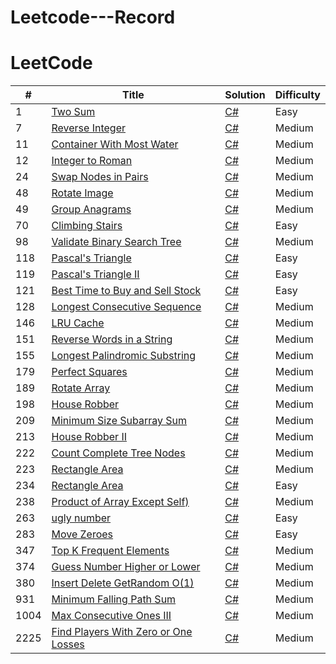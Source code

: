 # Leetcode---Record






LeetCode
========


| # | Title | Solution | Difficulty |
|---| ----- | -------- | ---------- |
|1|[Two Sum](https://leetcode.com/problems/two-sum/) | [C#](https://github.com/kkbbg3107/Leetcode---Record/issues/1)|Easy|
|7|[Reverse Integer](https://leetcode.com/problems/climbing-stairs/description/) | [C#](https://github.com/kkbbg3107/Leetcode---Record/issues/2)|Medium|
|11|[Container With Most Water](https://leetcode.com/problems/container-with-most-water/description/) | [C#](https://github.com/kkbbg3107/Leetcode---Record/issues/35)|Medium|
|12|[Integer to Roman](https://leetcode.com/problems/integer-to-roman/) | [C#](https://github.com/kkbbg3107/Leetcode---Record/issues/34)|Medium|
|24|[Swap Nodes in Pairs](https://leetcode.com/problems/swap-nodes-in-pairs/description/) | [C#](https://github.com/kkbbg3107/Leetcode---Record/issues/24)|Medium|
|48|[Rotate Image](https://leetcode.com/problems/rotate-image/description/) | [C#](https://github.com/kkbbg3107/Leetcode---Record/issues/22)|Medium|
|49|[Group Anagrams](https://leetcode.com/problems/group-anagrams/description/) | [C#](https://github.com/kkbbg3107/Leetcode---Record/issues/29)|Medium|
|70|[Climbing Stairs](https://leetcode.com/problems/two-sum/) | [C#](https://github.com/kkbbg3107/Leetcode---Record/issues/9)|Easy|
|98|[Validate Binary Search Tree](https://leetcode.com/problems/validate-binary-search-tree/) | [C#](https://github.com/kkbbg3107/Leetcode---Record/issues/18)|Medium|
|118|[Pascal's Triangle](https://leetcode.com/problems/pascals-triangle/solutions/) | [C#](https://github.com/kkbbg3107/Leetcode---Record/issues/10)|Easy|
|119|[Pascal's Triangle II](https://leetcode.com/problems/pascals-triangle-ii/description/) | [C#](https://github.com/kkbbg3107/Leetcode---Record/issues/11)|Easy|
|121|[Best Time to Buy and Sell Stock](https://leetcode.com/problems/best-time-to-buy-and-sell-stock/description/) | [C#](https://github.com/kkbbg3107/Leetcode---Record/issues/12)|Easy|
|128|[Longest Consecutive Sequence](https://leetcode.com/problems/longest-consecutive-sequence/description/) | [C#](https://github.com/kkbbg3107/Leetcode---Record/issues/33)|Medium|
|146|[LRU Cache](https://leetcode.com/problems/lru-cache/description/) | [C#](https://github.com/kkbbg3107/Leetcode---Record/issues/13)|Medium|
|151|[Reverse Words in a String](https://leetcode.com/problems/reverse-words-in-a-string/) | [C#](https://github.com/kkbbg3107/Leetcode---Record/issues/3)|Medium|
|155|[Longest Palindromic Substring](https://leetcode.com/problems/longest-palindromic-substring/) | [C#](https://github.com/kkbbg3107/Leetcode---Record/issues/3)|Medium|
|179|[Perfect Squares](https://leetcode.com/problems/perfect-squares/description/) | [C#](https://github.com/kkbbg3107/Leetcode---Record/issues/14)|Medium|
|189|[Rotate Array](https://leetcode.com/problems/rotate-array/description/) | [C#](https://github.com/kkbbg3107/Leetcode---Record/issues/25)|Medium|
|198|[House Robber](https://leetcode.com/problems/house-robber/description/) | [C#](https://github.com/kkbbg3107/Leetcode---Record/issues/19)|Medium|
|209|[Minimum Size Subarray Sum](https://leetcode.com/problems/minimum-size-subarray-sum/description/) | [C#](https://github.com/kkbbg3107/Leetcode---Record/issues/26)|Medium|
|213|[House Robber II](https://leetcode.com/problems/house-robber-ii/description/) | [C#](https://github.com/kkbbg3107/Leetcode---Record/issues/21)|Medium|
|222|[Count Complete Tree Nodes](https://leetcode.com/problems/count-complete-tree-nodes/) | [C#](https://github.com/kkbbg3107/Leetcode---Record/issues/3)|Medium|
|223|[Rectangle Area](https://leetcode.com/problems/rectangle-area/) | [C#](https://github.com/kkbbg3107/Leetcode---Record/issues/3)|Medium|
|234|[Rectangle Area](https://leetcode.com/problems/palindrome-linked-list/description/) | [C#](https://github.com/kkbbg3107/Leetcode---Record/issues/15)|Easy|
|238|[Product of Array Except Self)](https://leetcode.com/problems/product-of-array-except-self/description/) | [C#](https://github.com/kkbbg3107/Leetcode---Record/issues/27)|Medium|
|263|[ugly number](https://leetcode.com/problems/ugly-number/) | [C#](https://github.com/kkbbg3107/Leetcode---Record/issues/8)|Easy|
|283|[Move Zeroes](https://leetcode.com/problems/move-zeroes/) | [C#](https://github.com/kkbbg3107/Leetcode---Record/issues/23)|Easy|
|347|[Top K Frequent Elements](https://leetcode.com/problems/top-k-frequent-elements/description/) | [C#](https://github.com/kkbbg3107/Leetcode---Record/issues/32)|Medium|
|374|[Guess Number Higher or Lower](https://leetcode.com/problems/guess-number-higher-or-lower/) | [C#](https://github.com/kkbbg3107/Leetcode---Record/issues/3)|Medium|
|380|[Insert Delete GetRandom O(1)](https://leetcode.com/problems/insert-delete-getrandom-o1/) | [C#](https://github.com/kkbbg3107/Leetcode---Record/issues/17)|Medium|
|931|[Minimum Falling Path Sum](https://leetcode.com/problems/minimum-falling-path-sum/) | [C#](https://github.com/kkbbg3107/Leetcode---Record/issues/20)|Medium|
|1004|[Max Consecutive Ones III](https://leetcode.com/problems/max-consecutive-ones-iii/description/) | [C#](https://github.com/kkbbg3107/Leetcode---Record/issues/28)|Medium|
|2225|[Find Players With Zero or One Losses](https://leetcode.com/problems/find-players-with-zero-or-one-losses/) | [C#](https://github.com/kkbbg3107/Leetcode---Record/issues/16)|Medium|






